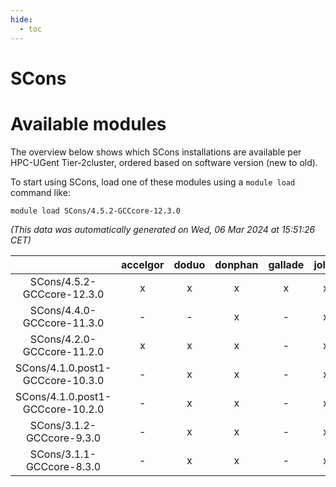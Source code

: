 ```yaml
---
hide:
  - toc
---
```


SCons
=====

# Available modules


The overview below shows which SCons installations are available per HPC-UGent Tier-2cluster, ordered based on software version (new to old).

To start using SCons, load one of these modules using a `module load` command like:

```shell
module load SCons/4.5.2-GCCcore-12.3.0
```

*(This data was automatically generated on Wed, 06 Mar 2024 at 15:51:26 CET)*  

| |accelgor|doduo|donphan|gallade|joltik|skitty|
| :---: | :---: | :---: | :---: | :---: | :---: | :---: |
|SCons/4.5.2-GCCcore-12.3.0|x|x|x|x|x|x|
|SCons/4.4.0-GCCcore-11.3.0|-|-|x|-|x|-|
|SCons/4.2.0-GCCcore-11.2.0|x|x|x|-|x|x|
|SCons/4.1.0.post1-GCCcore-10.3.0|-|x|x|-|x|x|
|SCons/4.1.0.post1-GCCcore-10.2.0|-|x|x|-|x|x|
|SCons/3.1.2-GCCcore-9.3.0|-|x|x|-|x|x|
|SCons/3.1.1-GCCcore-8.3.0|-|x|x|-|x|x|
